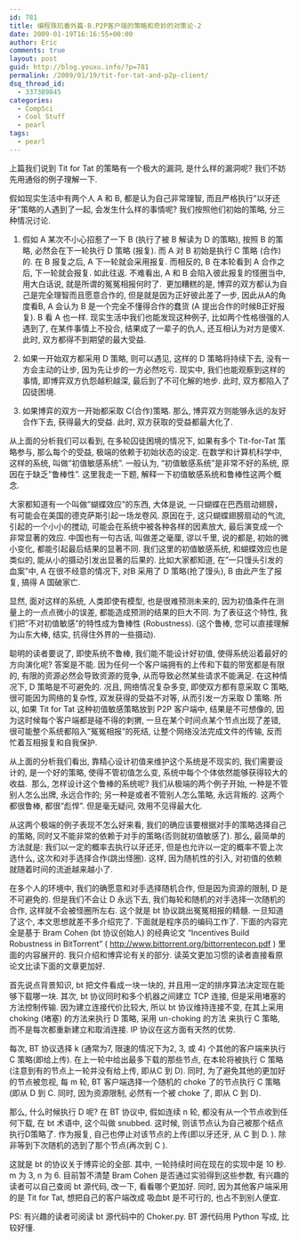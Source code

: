 ```yaml
---
id: 781
title: 编程珠玑番外篇-B.P2P客户端的策略和奇妙的对策论-2
date: 2009-01-19T16:16:55+00:00
author: Eric
comments: true
layout: post
guid: http://blog.youxu.info/?p=781
permalink: /2009/01/19/tit-for-tat-and-p2p-client/
dsq_thread_id:
  - 337389845
categories:
  - CompSci
  - Cool Stuff
  - pearl
tags:
  - pearl
---
```

上篇我们说到 Tit for Tat 的策略有一个极大的漏洞, 是什么样的漏洞呢? 我们不妨先用通俗的例子理解一下.

假如现实生活中有两个人 A 和 B, 都是认为自己非常理智, 而且严格执行&#8221;以牙还牙&#8221;策略的人遇到了一起, 会发生什么样的事情呢? 我们按照他们初始的策略, 分三种情况讨论.

1. 假如 A 某次不小心招惹了一下 B (执行了被 B 解读为 D 的策略), 按照 B 的策略, 必然会在下一轮执行 D 策略 (报复). 而 A 对 B 初始是执行 C 策略 (合作) 的. 在 B 报复之后, A 下一轮就会采用报复. 而相反的, B 在本轮看到 A 合作之后, 下一轮就会报复. 如此往返. 不难看出, A 和 B 会陷入彼此报复的怪圈当中, 用大白话说, 就是所谓的冤冤相报何时了.  更加糟糕的是, 博弈的双方都认为自己是完全理智而且愿意合作的, 但是就是因为正好彼此差了一步, 因此从A的角度看B, A 会认为 B 是一个完全不懂得合作的蠢货 (A 提出合作的时候B正好报复). B 看 A 也一样. 现实生活中我们也能发现这种例子, 比如两个性格很强的人遇到了, 在某件事情上不投合, 结果成了一辈子的仇人, 还互相认为对方是傻X. 此时, 双方都得不到期望的最大受益.

2. 如果一开始双方都采用 D 策略, 则可以遇见, 这样的 D 策略将持续下去, 没有一方会主动的让步, 因为先让步的一方必然吃亏. 现实中, 我们也能观察到这样的事情, 即博弈双方仇怨越积越深, 最后到了不可化解的地步. 此时, 双方都陷入了囚徒困境.

3. 如果博弈的双方一开始都采取 C(合作)策略. 那么, 博弈双方则能够永远的友好合作下去, 获得最大的受益. 此时, 双方获取的受益都最大化了.

从上面的分析我们可以看到, 在多轮囚徒困境的情况下, 如果有多个 Tit-for-Tat 策略参与, 那么每个的受益, 极端的依赖于初始状态的设定. 在数学和计算机科学中, 这样的系统, 叫做&#8221;初值敏感系统&#8221;. 一般认为, &#8220;初值敏感系统&#8221;是非常不好的系统, 原因在于缺乏&#8221;鲁棒性&#8221;. 这里我走一下题, 解释一下初值敏感系统和鲁棒性这两个概念.

大家都知道有一个叫做&#8221;蝴蝶效应&#8221;的东西, 大体是说, 一只蝴蝶在巴西扇动翅膀，有可能会在美国的德克萨斯引起一场龙卷风. 原因在于, 这只蝴蝶翅膀扇动的气流, 引起的一个小小的搅动, 可能会在系统中被各种各样的因素放大, 最后演变成一个非常显著的效应. 中国也有一句古话, 叫做差之毫厘, 谬以千里, 说的都是, 初始的微小变化, 都能引起最后结果的显著不同. 我们这里的初值敏感系统, 和蝴蝶效应也是类似的, 能从小的摄动引发出显著的后果的. 比如大家都知道, 在&#8221;一只馒头引发的血案&#8221;中, A 在很不经意的情况下, 对B 采用了 D 策略(抢了馒头), B 由此产生了报复, 搞得 A 国破家亡.

显然, 面对这样的系统, 人类即使有模型, 也是很难预测未来的, 因为初值条件在测量上的一点点微小的误差, 都能造成预测的结果的巨大不同. 为了表征这个特性, 我们把&#8221;不对初值敏感&#8221;的特性成为鲁棒性 (Robustness). (这个鲁棒, 您可以直接理解为山东大棒, 结实, 抗得住外界的一些摄动).

聪明的读者要说了, 即使系统不鲁棒, 我们能不能设计好初值, 使得系统沿着最好的方向演化呢? 答案是不能. 因为任何一个客户端拥有的上传和下载的带宽都是有限的, 有限的资源必然会导致资源的竞争, 从而导致必然某些请求不能满足. 在这种情况下, D 策略是不可避免的. 况且, 网络情况复杂多变, 即使双方都有意采取 C 策略, 很可能因为网络的复杂性, 双发获得的受益不对等, 从而引发一方采取 D 策略. 所以, 如果 Tit for Tat 这种初值敏感策略放到 P2P 客户端中, 结果是不可想像的, 因为这时候每个客户端都是碰不得的刺猬, 一旦在某个时间点某个节点出现了差错, 很可能整个系统都陷入&#8221;冤冤相报&#8221;的死结, 让整个网络没法完成文件的传输, 反而忙着互相报复和自我保护.

从上面的分析我们看出, 靠精心设计初值来维护这个系统是不现实的, 我们需要设计的, 是一个好的策略, 使得不管初值怎么变, 系统中每个个体依然能够获得较大的收益.  那么, 怎样设计这个鲁棒的系统呢? 我们从极端的两个例子开始, 一种是不管别人怎么出牌, 永远合作的; 另一种是或者不管别人怎么策略, 永远背叛的. 这两个都很鲁棒, 都很&#8221;彪悍&#8221;. 但是毫无疑问, 效用不见得最大化.

从这两个极端的例子表现不怎么好来看, 我们的确应该要根据对手的策略选择自己的策略, 同时又不能非常的依赖于对手的策略(否则就初值敏感了). 那么, 最简单的方法就是: 我们以一定的概率去执行以牙还牙, 但是也允许以一定的概率不管上次选什么, 这次和对手选择合作(跳出怪圈). 这样, 因为随机性的引入, 对初值的依赖就随着时间的流逝越来越小了.

在多个人的环境中, 我们的确愿意和对手选择随机合作, 但是因为资源的限制, D 是不可避免的. 但是我们不会让 D 永远下去, 我们每轮和随机的对手选择一次随机的合作, 这样就不会被怪圈所左右. 这个就是 bt 协议跳出冤冤相报的精髓. 一旦知道了这个, 本文思想就差不多介绍完了. 下面就是程序员的编码工作了. 下面的内容完全是基于 Bram Cohen (bt 协议创始人) 的经典论文 &#8220;Incentives Build Robustness in BitTorrent&#8221; ( http://www.bittorrent.org/bittorrentecon.pdf ) 里面的内容展开的. 我只介绍和博弈论有关的部分. 读英文更加习惯的读者直接看原论文比读下面的文章更加好.

首先说点背景知识, bt 把文件看成一块一块的, 并且用一定的排序算法决定现在能够下载哪一块. 其次, bt 协议同时和多个机器之间建立 TCP 连接, 但是采用堵塞的方法控制传输. 因为建立连接代价比较大, 所以 bt 协议维持连接不变, 在其上采用 choking (堵塞) 的方法来执行 D 策略, 采用 un-choking 的方法 来执行 C 策略, 而不是每次都重新建立和取消连接. IP 协议在这方面有天然的优势.

每次, BT 协议选择 k (通常为7, 限速的情况下为2, 3, 或 4) 个其他的客户端来执行 C 策略(即给上传). 在上一轮中给出最多下载的那些节点, 在本轮将被执行 C 策略(注意到有的节点上一轮并没有给上传, 即从C 到 D). 同时, 为了避免其他的更加好的节点被忽视, 每 m 轮, BT 客户端选择一个随机的 choke 了的节点执行 C 策略 (即从 D 到 C. 同时, 因为资源限制, 必然有一个被 choke 了, 即从 C 到 D).

那么, 什么时候执行 D 呢? 在 BT 协议中, 假如连续 n 轮, 都没有从一个节点收到任何下载, 在 bt 术语中, 这个叫做 snubbed. 这时候, 则该节点认为自己被那个结点执行D策略了. 作为报复, 自己也停止对该节点的上传(即以牙还牙, 从 C 到 D. ). 除非等到下次随机的选到了那个节点(再次到 C ).

这就是 bt 的协议关于博弈论的全部. 其中, 一轮持续时间在现在的实现中是 10 秒. m 为 3, n 为 6. 目前暂不清楚 Bram Cohen 是否通过实验得到这些参数, 有兴趣的读者可以自己查阅 bt 源代码, 改一下, 看看哪个更加好. 同时, 因为其他客户端采用的是 Tit for Tat, 想把自己的客户端改成 吸血bt 是不可行的, 也占不到别人便宜.

PS: 有兴趣的读者可阅读 bt 源代码中的 Choker.py. BT 源代码用 Python 写成, 比较好懂.